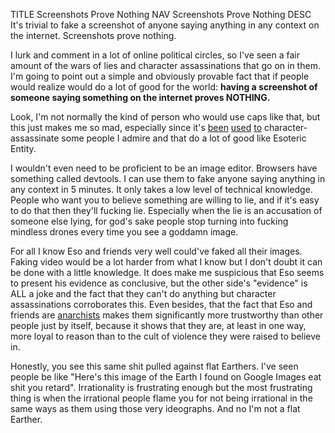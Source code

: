 TITLE Screenshots Prove Nothing
NAV Screenshots Prove Nothing
DESC It's trivial to fake a screenshot of anyone saying anything in any context on the internet. Screenshots prove nothing.

I lurk and comment in a lot of online political circles, so I've seen a fair amount of the wars of lies and character assassinations that go on in them. I'm going to point out a simple and obviously provable fact that if people would realize would do a lot of good for the world: **having a screenshot of someone saying something on the internet proves NOTHING.**

Look, I'm not normally the kind of person who would use caps like that, but this just makes me so mad, especially since it's [been](https://www.youtube.com/watch?v=3HY-_gi2lBY) [used](https://www.youtube.com/watch?v=8pP8jVr2CY0) [to](https://www.youtube.com/watch?v=1IJMNtv-YfA) character-assassinate some people I admire and that do a lot of good like Esoteric Entity.

I wouldn't even need to be proficient to be an image editor. Browsers have something called devtools. I can use them to fake anyone saying anything in any context in 5 minutes. It only takes a low level of technical knowledge. People who want you to believe something are willing to lie, and if it's easy to do that then they'll fucking lie. Especially when the lie is an accusation of someone else lying, for god's sake people stop turning into fucking mindless drones every time you see a goddamn image.

For all I know Eso and friends very well could've faked all their images. Faking video would be a lot harder from what I know but I don't doubt it can be done with a little knowledge. It does make me suspicious that Eso seems to present his evidence as conclusive, but the other side's "evidence" is ALL a joke and the fact that they can't do anything but character assassinations corroborates this. Even besides, that the fact that Eso and friends are [anarchists](/protagonism/anarchism) makes them significantly more trustworthy than other people just by itself, because it shows that they are, at least in one way, more loyal to reason than to the cult of violence they were raised to believe in.

Honestly, you see this same shit pulled against flat Earthers. I've seen people be like "Here's this image of the Earth I found on Google Images eat shit you retard". Irrationality is frustrating enough but the most frustrating thing is when the irrational people flame you for not being irrational in the same ways as them using those very ideographs. And no I'm not a flat Earther.
